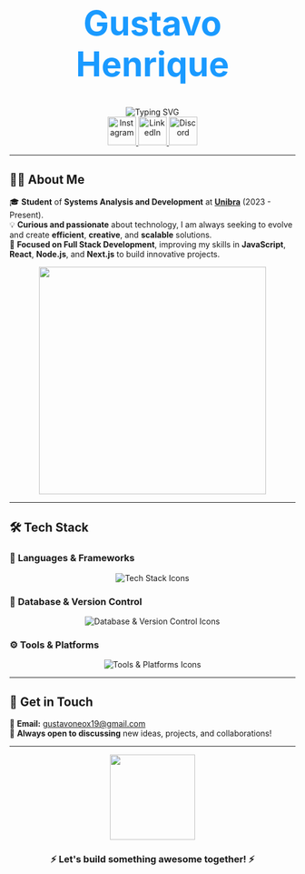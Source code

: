 <div align="center">
  <h1 style="font-size: 60px; font-weight: bold; color: #1A9AFF;">Gustavo Henrique</h1>
  <img src="https://readme-typing-svg.demolab.com?font=Fira+Code&size=28&pause=500&color=1A9AFF&center=true&vCenter=true&width=700&lines=Welcome+to+my+profile!;I'm+Gustavo+Henrique!;Full+Stack+Developer+in+progress!;Passionate+about+technology+and+innovation." alt="Typing SVG" />
</div>

<div align="center">
  <a href="https://www.instagram.com/gustavo__xp/" target="_blank">
    <img src="https://img.icons8.com/3d-fluency/50/instagram-new.png" alt="Instagram" height="50" />
  </a>
  <a href="https://www.linkedin.com/in/gustavo-henriqueqy/" target="_blank">
    <img src="https://img.icons8.com/3d-fluency/50/linkedin.png" alt="LinkedIn" height="50" />
  </a>
  <a href="https://discord.com/users/neoxrs_" target="_blank">
    <img src="https://img.icons8.com/3d-fluency/50/discord-logo.png" alt="Discord" height="50" />
  </a>
</div>

---

## 👨‍💻 **About Me**  
🎓 **Student** of **Systems Analysis and Development** at **[Unibra](https://www.unibra.edu.br/)** (2023 - Present).  
💡 **Curious and passionate** about technology, I am always seeking to evolve and create **efficient**, **creative**, and **scalable** solutions.  
🚀 **Focused on Full Stack Development**, improving my skills in **JavaScript**, **React**, **Node.js**, and **Next.js** to build innovative projects.  

<div align="center">
  <img src="https://media.giphy.com/media/f3iwJFOVOwuy7K6FFw/giphy.gif" width="400" />
</div>

---

## 🛠️ **Tech Stack**  

### 🚀 **Languages & Frameworks**  
<div align="center">
  <img src="https://skillicons.dev/icons?i=js,ts,php,python,java,c,react,nodejs,nextjs,express,vite,github" alt="Tech Stack Icons" />
</div>  

### 💄️ **Database & Version Control**  
<div align="center">
  <img src="https://skillicons.dev/icons?i=mysql,git" alt="Database & Version Control Icons" />
</div>  

### ⚙️ **Tools & Platforms**  
<div align="center">
  <img src="https://skillicons.dev/icons?i=netlify,html,css" alt="Tools & Platforms Icons" />
</div>

---

## 📢 **Get in Touch**  
📧 **Email:** gustavoneox19@gmail.com  
💬 **Always open to discussing** new ideas, projects, and collaborations!  

---

<div align="center">  
  <img src="https://media.giphy.com/media/jTNG3RF6EwbkpD4LZx/giphy.gif" width="150" />
  <h3>⚡ Let's build something awesome together! ⚡</h3>  
</div>
